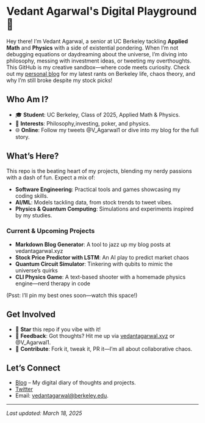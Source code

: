 # Vedant Agarwal's Digital Playground 👋

Hey there! I’m Vedant Agarwal, a senior at UC Berkeley tackling **Applied Math** and **Physics** with a side of existential pondering. When I’m not debugging equations or daydreaming about the universe, I’m diving into philosophy, messing with investment ideas, or tweeting my overthoughts. This GitHub is my creative sandbox—where code meets curiosity. Check out my [personal blog](https://vedantagarwal.xyz/) for my latest rants on Berkeley life, chaos theory, and why I’m still broke despite my stock picks!

## Who Am I?
- 🎓 **Student**: UC Berkeley, Class of 2025, Applied Math & Physics.
- 🤔 **Interests**: Philosophy,investing, poker, and physics.
- 🌐 **Online**: Follow my tweets @V_Agarwal1 or dive into my blog for the full story.

## What’s Here?
This repo is the beating heart of my projects, blending my nerdy passions with a dash of fun. Expect a mix of:
- **Software Engineering**: Practical tools and games showcasing my coding skills.
- **AI/ML**: Models tackling data, from stock trends to tweet vibes.
- **Physics & Quantum Computing**: Simulations and experiments inspired by my studies.


### Current & Upcoming Projects
- **Markdown Blog Generator**: A tool to jazz up my blog posts at vedantagarwal.xyz
- **Stock Price Predictor with LSTM**: An AI play to predict market chaos
- **Quantum Circuit Simulator**: Tinkering with qubits to mimic the universe’s quirks
- **CLI Physics Game**: A text-based shooter with a homemade physics engine—nerd therapy in code

(Psst: I’ll pin my best ones soon—watch this space!)

## Get Involved
- 🌟 **Star** this repo if you vibe with it!
- 💬 **Feedback**: Got thoughts? Hit me up via [vedantagarwal.xyz](https://vedantagarwal.xyz/) or @V_Agarwal1.
- 🔧 **Contribute**: Fork it, tweak it, PR it—I’m all about collaborative chaos.



## Let’s Connect
- [Blog](https://vedantagarwal.xyz/) – My digital diary of thoughts and projects.
- [Twitter](https://twitter.com/V_Agarwal1)
- Email: [vedantagarwal@berkeley.edu](mailto:vedantagarwal2008@berkeley.edu).

---


*Last updated: March 18, 2025*
